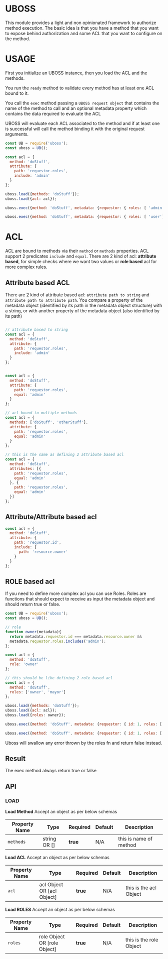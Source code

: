 # UBOSS

This module provides a light and non opinionated framework to authorize method execution. The basic idea is that you have 
a method that you want to expose behind authorization and some ACL that you want to configure on the method.

# USAGE

First you initialize an UBOSS instance, then you load the ACL and the methods.

You run the `ready` method to validate every method has at least one ACL bound to it.

You call the `exec` method passing a `UBOSS request object` that contains the name of the method to call and 
an optional metadata property which contains the data required to evaluate the ACL

UBOSS will evaluate each ACL associated to the method and if at least one is successful will call the 
method binding it with the original request arguments.

```javascript
const UB = require('uboss');
const uboss = UB();

const acl = {
  method: 'doStuff',
  attribute: {
    path: 'requestor.roles',
    include: 'admin'
  }
};

uboss.load({methods: 'doStuff'});
uboss.load({acl: acl});

uboss.exec({method: 'doStuff', metadata: {requestor: { roles: [ 'admin']}}}); // => true

uboss.exec({method: 'doStuff', metadata: {requestor: { roles: [ 'user']}}}); // => false
```

# ACL

ACL are bound to methods via their `method` or `methods` properties. ACL support 2 predicates `include` and `equal`.
There are 2 kind of acl: **attribute based**, for simple checks where we want two values or **role based** acl for more
complex rules.
 

## Attribute based ACL

There are 2 kind of attribute based acl: `attribute path to string` and `attribute path to attribute path`.
You compare a property of the metadata object (identified by its path in the metadata object structure)
with a string, or with another property of the metadata object (also identified by its path)

```javascript

// attribute based to string
const acl = {
  method: 'doStuff',
  attribute: {
    path: 'requestor.roles',
    include: 'admin'
  }
};


const acl = {
  method: 'doStuff',
  attribute: {
    path: 'requestor.roles',
    equal: 'admin'
  }
};

// acl bound to multiple methods
const acl = {
  methods: ['doStuff', 'otherStuff'],
  attribute: {
    path: 'requestor.roles',
    equal: 'admin'
  }
};

// this is the same as defining 2 attribute based acl
const acl = {
  method: 'doStuff',
  attributes: [{
    path: 'requestor.roles',
    equal: 'admin'
  }, {
    path: 'requestor.roles',
    equal: 'admin'
  }]
};

```

## Attribute/Attribute based acl

```javascript
const acl = {
  method: 'doStuff',
  attribute: {
    path: 'requestor.id',
    include: {
      path: 'resource.owner'
    }
  }
};
```

## ROLE based acl

If you need to define more complex acl you can use Roles. Roles are functions that should expect to receive as input
the metadata object and should return true or false.

```javascript
const UB = require('uboss');
const uboss = UB();

// role
function owner(metadata){
  return metadata.requestor.id === metadata.resource.owner && 
  metadata.requestor.roles.includes('admin');
};

const acl = {
  method: 'doStuff',
  role: 'owner'
};

// this should be like defining 2 role based acl
const acl = {
  method: 'doStuff',
  roles: ['owner', 'mayor']
};

uboss.load({methods: 'doStuff'});
uboss.load({acl: acl});
uboss.load({roles: owner});

uboss.exec({method: 'doStuff', metadata: {requestor: { id: 1, roles: [ 'admin']}}, resource: { owner: 1}}); // => true

uboss.exec({method: 'doStuff', metadata: {requestor: { id: 1, roles: [ 'admin']}}, resource: { owner: 3}}); // => false

```

Uboss will swallow any error thrown by the roles fn and return false instead.

## Result
The exec method always return true or false

## API

### LOAD

**Load Method** Accept an object as per below schemas

Property Name | Type | Required |  Default | Description
-------- | -------- | ----------- | -------- | ------- |
`methods` | string OR [] | **true** | N/A |  this is name of method || methods to load into uboss

**Load ACL** Accept an object as per below schemas

Property Name | Type | Required |  Default | Description
-------- | -------- | ----------- | -------- | ------- |
`acl` | acl Object OR [acl Object] | **true** | N/A |  this is the acl Object || a list of acl objects

**Load ROLES** Accept an object as per below schemas

Property Name | Type | Required |  Default | Description
-------- | -------- | ----------- | -------- | ------- |
`roles` | role Object OR [role Object] | **true** | N/A |  this is the role Object || a list of role objects